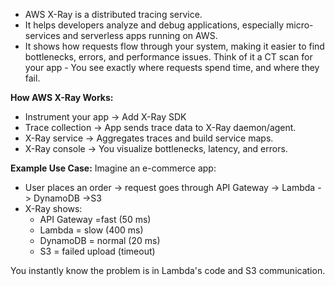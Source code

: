 - AWS X-Ray is a distributed tracing service.
- It helps developers analyze and debug applications, especially micro-services and serverless apps running on AWS.
- It shows how requests flow through your system, making it easier to find bottlenecks, errors, and performance issues.
Think of it a CT scan for your app - You see exactly where requests spend time, and where they fail.

**How AWS X-Ray Works:**
- Instrument your app -> Add X-Ray SDK
- Trace collection -> App sends trace data to X-Ray daemon/agent.
- X-Ray service -> Aggregates traces and build service maps.
- X-Ray console -> You visualize bottlenecks, latency, and errors.

**Example Use Case:**
Imagine an e-commerce app:
- User places an order -> request goes through API Gateway -> Lambda -> DynamoDB ->S3
- X-Ray shows:
	- API Gateway =fast (50 ms)
	- Lambda = slow (400 ms)
	- DynamoDB = normal (20 ms)
	- S3 = failed upload (timeout)

You instantly know the problem is in Lambda's code and S3 communication.